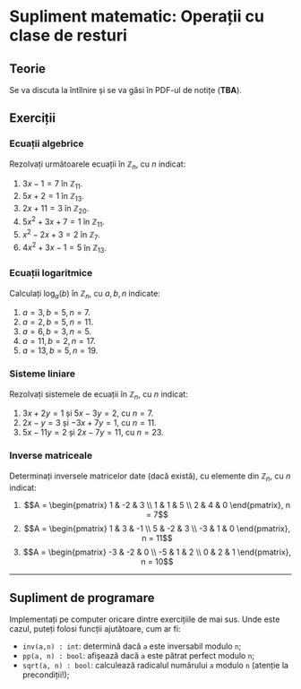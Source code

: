 # Supliment matematic: Operații cu clase de resturi

## Teorie
Se va discuta la întîlnire și se va găsi în PDF-ul de notițe (**TBA**).

## Exerciții
### Ecuații algebrice
Rezolvați următoarele ecuații în $\mathbb{Z}_n$, cu $n$ indicat:

1. $3x - 1 = 7$ în $\mathbb{Z}_{11}$.
2. $5x + 2 = 1$ în $\mathbb{Z}_{13}$.
3. $2x + 11 = 3$ în $\mathbb{Z}_{20}$.
4. $5x^2 + 3x + 7 = 1$ în $\mathbb{Z}_{11}$.
5. $x^2 - 2x + 3 = 2$ în $\mathbb{Z}_7$.
6. $4x^2 + 3x - 1 = 5$ în $\mathbb{Z}_{13}$.

### Ecuații logaritmice
Calculați $\log_a(b)$ în $\mathbb{Z}_n$, cu $a, b, n$ indicate:

1. $a = 3, b = 5, n = 7$.
2. $a = 2, b = 5, n = 11$.
3. $a = 6, b = 3, n = 5$.
4. $a = 11, b = 2, n = 17$.
5. $a = 13, b = 5, n = 19$.

### Sisteme liniare
Rezolvați sistemele de ecuații în $\mathbb{Z}_n$, cu $n$ indicat:

1. $3x + 2y = 1$ și $5x - 3y = 2$, cu $n = 7$.
2. $2x - y = 3$ și $-3x + 7y = 1$, cu $n = 11$.
3. $5x - 11y = 2$ și $2x - 7y = 11$, cu $n = 23$.

### Inverse matriceale
Determinați inversele matricelor date (dacă există), cu elemente din $\mathbb{Z}_n$, 
cu $n$ indicat:

1. $$A = \begin{pmatrix} 1 & -2 & 3 \\ 1 & 1 & 5 \\ 2 & 4 & 0 \end{pmatrix}, n = 7$$
2. $$A = \begin{pmatrix} 1 & 3 & -1 \\ 5 & -2 & 3 \\ -3 & 1 & 0 \end{pmatrix}, n = 11$$
3. $$A = \begin{pmatrix} -3 & -2 & 0 \\ -5 & 1 & 2 \\ 0 & 2 & 1 \end{pmatrix}, n = 10$$

---

## Supliment de programare
Implementați pe computer oricare dintre exercițiile de mai sus.
Unde este cazul, puteți folosi funcții ajutătoare, cum ar fi:
- `inv(a,n) : int`: determină dacă `a` este inversabil modulo `n`;
- `pp(a, n) : bool`: afișează dacă `a` este pătrat perfect modulo `n`;
- `sqrt(a, n) : bool`: calculează radicalul numărului `a` modulo `n` (atenție la precondiții!);
